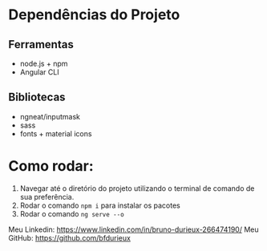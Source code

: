 # Dependências do Projeto
## Ferramentas
- node.js + npm
- Angular CLI

## Bibliotecas
- ngneat/inputmask
- sass
- fonts + material icons

# Como rodar:
1. Navegar até o diretório do projeto utilizando o terminal de comando de sua preferência.
2. Rodar o comando `npm i` para instalar os pacotes
3. Rodar o comando `ng serve --o`


Meu Linkedin: https://www.linkedin.com/in/bruno-durieux-266474190/
Meu GitHub: https://github.com/bfdurieux
